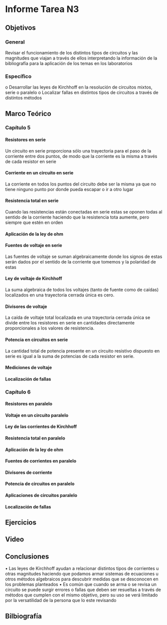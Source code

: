 # Informe Tarea N3
## Objetivos
### General
Revisar el funcionamiento de los distintos tipos de circuitos y las magnitudes que viajan a través de ellos interpretando la información de la bibliografía para la aplicación de los temas en los laboratorios 
### Específico
o Desarrollar las leyes de Kirchhoff en la resolución de circuitos mixtos, serie o paralelo
o	Localizar fallas en distintos tipos de circuitos a través de distintos métodos 
## Marco Teórico
### Capítulo 5
#### Resistores en serie
Un circuito en serie proporciona sólo una trayectoria para el paso de la corriente entre dos puntos, de modo que la corriente es la misma a través de cada resistor en serie
#### Corriente en un circuito en serie
La corriente en todos los puntos del circuito debe ser la misma ya que no tiene ninguno punto por donde pueda escapar o ir a otro lugar
#### Resistencia total en serie
Cuando las resistencias están conectadas en serie estas se oponen todas al sentido de la corriente haciendo que la resistencia tota aumente, pero siempre que estén en orden
#### Aplicación de la ley de ohm

#### Fuentes de voltaje en serie
Las fuentes de voltaje se suman algebraicamente donde los signos de estas serán dados por el sentido de la corriente que tomemos y la polaridad de estas
#### Ley de voltaje de Kirchhoff
La suma algebraica de todos los voltajes (tanto de fuente como de caídas) localizados en una trayectoria cerrada única es cero.
#### Divisores de voltaje
La caída de voltaje total localizada en una trayectoria cerrada única se divide entre los resistores en serie en cantidades directamente proporcionales a los valores de resistencia.
#### Potencia en circuitos en serie
La cantidad total de potencia presente en un circuito resistivo dispuesto en serie es igual a la suma de potencias de cada resistor en serie.
#### Mediciones de voltaje

#### Localización de fallas

### Capítulo 6
#### Resistores en paralelo

#### Voltaje en un circuito paralelo

#### Ley de las corrientes de Kirchhoff

#### Resistencia total en paralelo

#### Aplicación de la ley de ohm

#### Fuentes de corrientes en paralelo

#### Divisores de corriente

#### Potencia de circuitos en paralelo

#### Aplicaciones de circuitos paralelo

#### Localización de fallas

## Ejercicios
## Video
## Conclusiones
•	Las leyes de Kirchhoff ayudan a relacionar distintos tipos de corrientes u otras magnitudes haciendo que podamos armar sistemas de ecuaciones u otros métodos algebraicos para descubrir medidas que se desconocen en los problemas planteados
•	Es común que cuando se arma o se revisa un circuito se puede surgir errores o fallas que deben ser resueltas a través de métodos que cumplen con el mismo objetivo, pero su uso se verá limitado por la versatilidad de la persona que lo este revisando

## Bilbiografía
